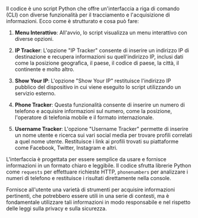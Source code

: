 Il codice è uno script Python che offre un'interfaccia a riga di comando (CLI) con diverse funzionalità per il tracciamento e l'acquisizione di informazioni. Ecco come è strutturato e cosa può fare:

1. **Menu Interattivo**: All'avvio, lo script visualizza un menu interattivo con diverse opzioni.

2. **IP Tracker**: L'opzione "IP Tracker" consente di inserire un indirizzo IP di destinazione e recupera informazioni su quell'indirizzo IP, inclusi dati come la posizione geografica, il paese, il codice di paese, la città, il continente e molto altro.

3. **Show Your IP**: L'opzione "Show Your IP" restituisce l'indirizzo IP pubblico del dispositivo in cui viene eseguito lo script utilizzando un servizio esterno.

4. **Phone Tracker**: Questa funzionalità consente di inserire un numero di telefono e acquisire informazioni sul numero, come la posizione, l'operatore di telefonia mobile e il formato internazionale.

5. **Username Tracker**: L'opzione "Username Tracker" permette di inserire un nome utente e ricerca sui vari social media per trovare profili correlati a quel nome utente. Restituisce i link ai profili trovati su piattaforme come Facebook, Twitter, Instagram e altri.

L'interfaccia è progettata per essere semplice da usare e fornisce informazioni in un formato chiaro e leggibile. Il codice sfrutta librerie Python come `requests` per effettuare richieste HTTP, `phonenumbers` per analizzare i numeri di telefono e restituisce i risultati direttamente nella console.

Fornisce all'utente una varietà di strumenti per acquisire informazioni pertinenti, che potrebbero essere utili in una serie di contesti, ma è fondamentale utilizzare tali informazioni in modo responsabile e nel rispetto delle leggi sulla privacy e sulla sicurezza.
